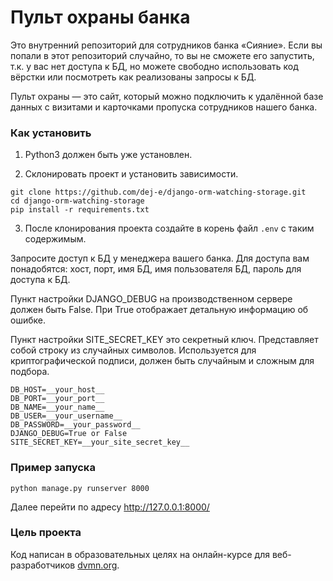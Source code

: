 # Пульт охраны банка

Это внутренний репозиторий для сотрудников банка «Сияние». Если вы попали в этот репозиторий случайно, то вы не сможете его запустить, т.к. у вас нет доступа к БД, но можете свободно использовать код вёрстки или посмотреть как реализованы запросы к БД.

Пульт охраны — это сайт, который можно подключить к удалённой базе данных с визитами и карточками пропуска сотрудников нашего банка.

### Как установить

1. Python3 должен быть уже установлен.

2. Склонировать проект и установить зависимости.

```
git clone https://github.com/dej-e/django-orm-watching-storage.git
cd django-orm-watching-storage
pip install -r requirements.txt
```

3. После клонирования проекта создайте в корень файл ```.env``` с таким содержимым.

Запросите доступ к БД у менеджера вашего банка. Для доступа вам понадобятся: хост, порт, имя БД,
имя пользователя БД, пароль для доступа к БД.

Пункт настройки DJANGO_DEBUG на производственном сервере должен быть False.
При True отображает детальную информацию об ошибке.

Пункт настройки SITE_SECRET_KEY это секретный ключ. Представляет собой строку из случайных символов.
Используется для криптографической подписи, 
должен быть случайным и сложным для подбора.

```
DB_HOST=__your_host__
DB_PORT=__your_port__
DB_NAME=__your_name__
DB_USER=__your_username__
DB_PASSWORD=__your_password__
DJANGO_DEBUG=True or False
SITE_SECRET_KEY=__your_site_secret_key__
```

### Пример запуска

```
python manage.py runserver 8000
```

Далее перейти по адресу http://127.0.0.1:8000/

### Цель проекта

Код написан в образовательных целях на онлайн-курсе для веб-разработчиков [dvmn.org](https://dvmn.org/).
